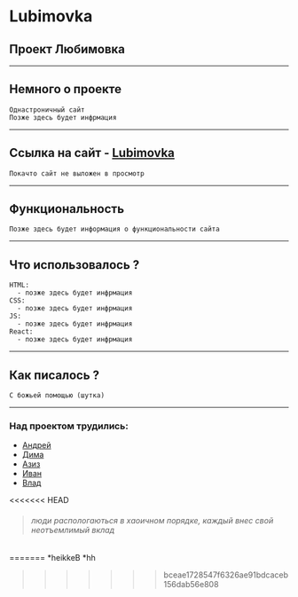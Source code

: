 # Lubimovka
## Проект Любимовка
___
## Немного о проекте
    Однастроничный сайт
    Позже здесь будет инфрмация
___
## Ссылка на сайт - [Lubimovka]()
    Покачто сайт не выложен в просмотр
___
## Функциональность
    Позже здесь будет информация о функциональности сайта
___
## Что использовалось ?
    HTML:
      - позже здесь будет инфрмация
    CSS:
      - позже здесь будет инфрмация
    JS:
      - позже здесь будет инфрмация
    React:
      - позже здесь будет инфрмация
___
## Как писалось ?
    С божьей помощью (шутка)
___
### Над проектом трудились:
  - [Андрей](https://github.com/DocMoro)
  - [Дима](https://github.com/chyVacheck)
  - [Азиз](https://github.com/MorphineMePlz)
  - [Иван](https://github.com/Ivan1Vasilyev)
  - [Влад](https://github.com/HeikkeB)

<<<<<<< HEAD
> ###### люди распологаються в хаоичном порядке, каждый внес свой неотъемлимый вклад
=======
\*heikkeB
\*hh
>>>>>>> bceae1728547f6326ae91bdcaceb156dab56e808
